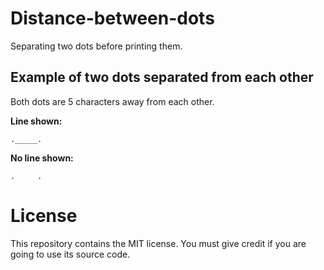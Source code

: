 # Distance-between-dots

Separating two dots before printing them.

## Example of two dots separated from each other

Both dots are 5 characters away from each other.

**Line shown:**

```
._____.
```

**No line shown:**

```
.     .
```

# License

This repository contains the MIT license. You must give credit if you are going to use its source code.
